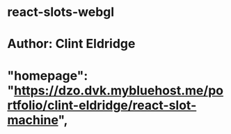 # react-slots-webgl
# Author: Clint Eldridge
#  "homepage": "https://dzo.dvk.mybluehost.me/portfolio/clint-eldridge/react-slot-machine",
